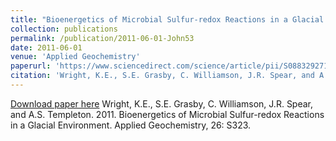 ```yaml
---
title: "Bioenergetics of Microbial Sulfur-redox Reactions in a Glacial Environment"
collection: publications
permalink: /publication/2011-06-01-John53
date: 2011-06-01
venue: 'Applied Geochemistry'
paperurl: 'https://www.sciencedirect.com/science/article/pii/S0883292711001557'
citation: 'Wright, K.E., S.E. Grasby, C. Williamson, J.R. Spear, and A.S. Templeton.  2011.  Bioenergetics of Microbial Sulfur-redox Reactions in a Glacial Environment.  Applied Geochemistry, 26: S323.'
---
```


<a href='https://www.sciencedirect.com/science/article/pii/S0883292711001557'>Download paper here</a>
Wright, K.E., S.E. Grasby, C. Williamson, J.R. Spear, and A.S. Templeton.  2011.  Bioenergetics of Microbial Sulfur-redox Reactions in a Glacial Environment.  Applied Geochemistry, 26: S323.
